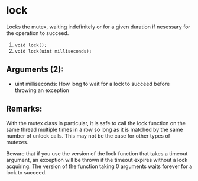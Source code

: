 # lock
Locks the mutex, waiting indefinitely or for a given duration if nesessary for the operation to succeed.

1. `void lock();`
2. `void lock(uint milliseconds);`

## Arguments (2):
* uint milliseconds: How long to wait for a lock to succeed before throwing an exception

## Remarks:
With the mutex class in particular, it is safe to call the lock function on the same thread multiple times in a row so long as it is matched by the same number of unlock calls. This may not be the case for other types of mutexes.

Beware that if you use the version of the lock function that takes a timeout argument, an exception will be thrown if the timeout expires without a lock acquiring. The version of the function taking 0 arguments waits forever for a lock to succeed.
